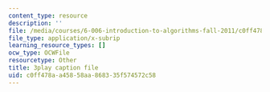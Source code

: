 ```yaml
---
content_type: resource
description: ''
file: /media/courses/6-006-introduction-to-algorithms-fall-2011/c0ff478aa45858aa868335f574572c58_w6nuXg0BISo.vtt
file_type: application/x-subrip
learning_resource_types: []
ocw_type: OCWFile
resourcetype: Other
title: 3play caption file
uid: c0ff478a-a458-58aa-8683-35f574572c58
---
```

